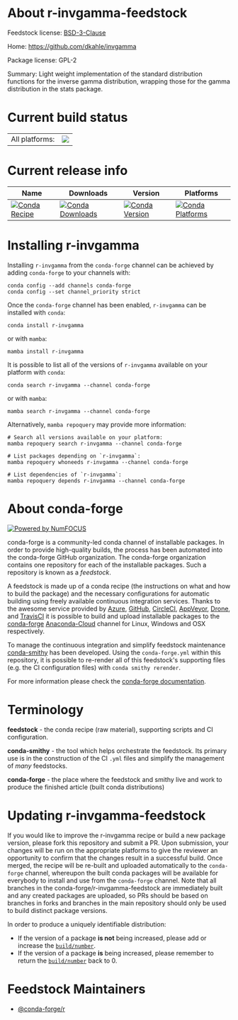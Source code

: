 About r-invgamma-feedstock
==========================

Feedstock license: [BSD-3-Clause](https://github.com/conda-forge/r-invgamma-feedstock/blob/main/LICENSE.txt)

Home: https://github.com/dkahle/invgamma

Package license: GPL-2

Summary: Light weight implementation of the standard distribution functions for the inverse gamma distribution, wrapping those for the gamma distribution in the stats package.

Current build status
====================


<table><tr><td>All platforms:</td>
    <td>
      <a href="https://dev.azure.com/conda-forge/feedstock-builds/_build/latest?definitionId=9119&branchName=main">
        <img src="https://dev.azure.com/conda-forge/feedstock-builds/_apis/build/status/r-invgamma-feedstock?branchName=main">
      </a>
    </td>
  </tr>
</table>

Current release info
====================

| Name | Downloads | Version | Platforms |
| --- | --- | --- | --- |
| [![Conda Recipe](https://img.shields.io/badge/recipe-r--invgamma-green.svg)](https://anaconda.org/conda-forge/r-invgamma) | [![Conda Downloads](https://img.shields.io/conda/dn/conda-forge/r-invgamma.svg)](https://anaconda.org/conda-forge/r-invgamma) | [![Conda Version](https://img.shields.io/conda/vn/conda-forge/r-invgamma.svg)](https://anaconda.org/conda-forge/r-invgamma) | [![Conda Platforms](https://img.shields.io/conda/pn/conda-forge/r-invgamma.svg)](https://anaconda.org/conda-forge/r-invgamma) |

Installing r-invgamma
=====================

Installing `r-invgamma` from the `conda-forge` channel can be achieved by adding `conda-forge` to your channels with:

```
conda config --add channels conda-forge
conda config --set channel_priority strict
```

Once the `conda-forge` channel has been enabled, `r-invgamma` can be installed with `conda`:

```
conda install r-invgamma
```

or with `mamba`:

```
mamba install r-invgamma
```

It is possible to list all of the versions of `r-invgamma` available on your platform with `conda`:

```
conda search r-invgamma --channel conda-forge
```

or with `mamba`:

```
mamba search r-invgamma --channel conda-forge
```

Alternatively, `mamba repoquery` may provide more information:

```
# Search all versions available on your platform:
mamba repoquery search r-invgamma --channel conda-forge

# List packages depending on `r-invgamma`:
mamba repoquery whoneeds r-invgamma --channel conda-forge

# List dependencies of `r-invgamma`:
mamba repoquery depends r-invgamma --channel conda-forge
```


About conda-forge
=================

[![Powered by
NumFOCUS](https://img.shields.io/badge/powered%20by-NumFOCUS-orange.svg?style=flat&colorA=E1523D&colorB=007D8A)](https://numfocus.org)

conda-forge is a community-led conda channel of installable packages.
In order to provide high-quality builds, the process has been automated into the
conda-forge GitHub organization. The conda-forge organization contains one repository
for each of the installable packages. Such a repository is known as a *feedstock*.

A feedstock is made up of a conda recipe (the instructions on what and how to build
the package) and the necessary configurations for automatic building using freely
available continuous integration services. Thanks to the awesome service provided by
[Azure](https://azure.microsoft.com/en-us/services/devops/), [GitHub](https://github.com/),
[CircleCI](https://circleci.com/), [AppVeyor](https://www.appveyor.com/),
[Drone](https://cloud.drone.io/welcome), and [TravisCI](https://travis-ci.com/)
it is possible to build and upload installable packages to the
[conda-forge](https://anaconda.org/conda-forge) [Anaconda-Cloud](https://anaconda.org/)
channel for Linux, Windows and OSX respectively.

To manage the continuous integration and simplify feedstock maintenance
[conda-smithy](https://github.com/conda-forge/conda-smithy) has been developed.
Using the ``conda-forge.yml`` within this repository, it is possible to re-render all of
this feedstock's supporting files (e.g. the CI configuration files) with ``conda smithy rerender``.

For more information please check the [conda-forge documentation](https://conda-forge.org/docs/).

Terminology
===========

**feedstock** - the conda recipe (raw material), supporting scripts and CI configuration.

**conda-smithy** - the tool which helps orchestrate the feedstock.
                   Its primary use is in the construction of the CI ``.yml`` files
                   and simplify the management of *many* feedstocks.

**conda-forge** - the place where the feedstock and smithy live and work to
                  produce the finished article (built conda distributions)


Updating r-invgamma-feedstock
=============================

If you would like to improve the r-invgamma recipe or build a new
package version, please fork this repository and submit a PR. Upon submission,
your changes will be run on the appropriate platforms to give the reviewer an
opportunity to confirm that the changes result in a successful build. Once
merged, the recipe will be re-built and uploaded automatically to the
`conda-forge` channel, whereupon the built conda packages will be available for
everybody to install and use from the `conda-forge` channel.
Note that all branches in the conda-forge/r-invgamma-feedstock are
immediately built and any created packages are uploaded, so PRs should be based
on branches in forks and branches in the main repository should only be used to
build distinct package versions.

In order to produce a uniquely identifiable distribution:
 * If the version of a package **is not** being increased, please add or increase
   the [``build/number``](https://docs.conda.io/projects/conda-build/en/latest/resources/define-metadata.html#build-number-and-string).
 * If the version of a package **is** being increased, please remember to return
   the [``build/number``](https://docs.conda.io/projects/conda-build/en/latest/resources/define-metadata.html#build-number-and-string)
   back to 0.

Feedstock Maintainers
=====================

* [@conda-forge/r](https://github.com/conda-forge/r/)


